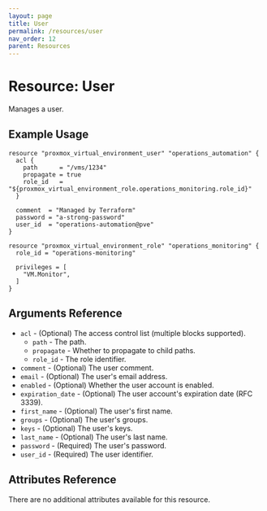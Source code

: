 ```yaml
---
layout: page
title: User
permalink: /resources/user
nav_order: 12
parent: Resources
---
```


# Resource: User

Manages a user.

## Example Usage

```
resource "proxmox_virtual_environment_user" "operations_automation" {
  acl {
    path      = "/vms/1234"
    propagate = true
    role_id   = "${proxmox_virtual_environment_role.operations_monitoring.role_id}"
  }

  comment  = "Managed by Terraform"
  password = "a-strong-password"
  user_id  = "operations-automation@pve"
}

resource "proxmox_virtual_environment_role" "operations_monitoring" {
  role_id = "operations-monitoring"

  privileges = [
    "VM.Monitor",
  ]
}
```

## Arguments Reference

* `acl` - (Optional) The access control list (multiple blocks supported).
    * `path` - The path.
    * `propagate` - Whether to propagate to child paths.
    * `role_id` - The role identifier.
* `comment` - (Optional) The user comment.
* `email` - (Optional) The user's email address.
* `enabled` - (Optional) Whether the user account is enabled.
* `expiration_date` - (Optional) The user account's expiration date (RFC 3339).
* `first_name` - (Optional) The user's first name.
* `groups` - (Optional) The user's groups.
* `keys` - (Optional) The user's keys.
* `last_name` - (Optional) The user's last name.
* `password` - (Required) The user's password.
* `user_id` - (Required) The user identifier.

## Attributes Reference

There are no additional attributes available for this resource.
